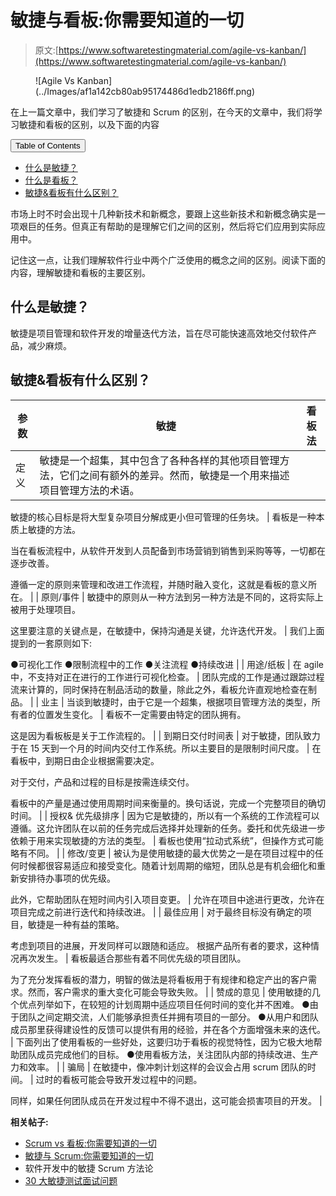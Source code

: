 # 敏捷与看板:你需要知道的一切

> 原文:[https://www.softwaretestingmaterial.com/agile-vs-kanban/](https://www.softwaretestingmaterial.com/agile-vs-kanban/)

<figure class="aligncenter">![Agile Vs Kanban](../Images/af1a142cb80ab95174486d1edb2186ff.png)</figure>

在上一篇文章中，我们学习了敏捷和 Scrum 的区别，在今天的文章中，我们将学习敏捷和看板的区别，以及下面的内容

<nav class="wp-block-kadence-tableofcontents kb-table-of-content-nav kb-table-of-content-id_2f7447-85 kb-toc-smooth-scroll kb-collapsible-toc kb-toc-toggle-hidden" role="navigation" aria-label="Table Of Contents" data-scroll-offset="40"><button class="kb-table-of-contents-title-btn kb-table-of-contents-toggle" aria-expanded="false" aria-label="Expand Table of Contents">Table of Contents</button>

*   [什么是敏捷？](#h-what-is-agile)
*   [什么是看板？](#h-what-is-kanban)
*   [敏捷&看板有什么区别？](#h-what-is-the-difference-between-agile-kanban)

</nav>

市场上时不时会出现十几种新技术和新概念，要跟上这些新技术和新概念确实是一项艰巨的任务。但真正有帮助的是理解它们之间的区别，然后将它们应用到实际应用中。

记住这一点，让我们理解软件行业中两个广泛使用的概念之间的区别。阅读下面的内容，理解敏捷和看板的主要区别。

## **什么是敏捷？**

敏捷是项目管理和软件开发的增量迭代方法，旨在尽可能快速高效地交付软件产品，减少麻烦。

## **敏捷&看板有什么区别？**

| 参数 | 敏捷 | 看板法 |
| --- | --- | --- |
| 定义 | 敏捷是一个超集，其中包含了各种各样的其他项目管理方法，它们之间有额外的差异。然而，敏捷是一个用来描述项目管理方法的术语。

敏捷的核心目标是将大型复杂项目分解成更小但可管理的任务块。 | 看板是一种本质上敏捷的方法。

当在看板流程中，从软件开发到人员配备到市场营销到销售到采购等等，一切都在逐步改善。

遵循一定的原则来管理和改进工作流程，并随时融入变化，这就是看板的意义所在。 |
| 原则/事件 | 敏捷中的原则从一种方法到另一种方法是不同的，这将实际上被用于处理项目。

这里要注意的关键点是，在敏捷中，保持沟通是关键，允许迭代开发。 | 我们上面提到的一套原则如下:

●可视化工作
●限制流程中的工作
●关注流程
●持续改进 |
| 用途/纸板 | 在 agile 中，不支持对正在进行的工作进行可视化检查。 | 团队完成的工作是通过跟踪过程流来计算的，同时保持在制品活动的数量，除此之外，看板允许直观地检查在制品。 |
| 业主 | 当谈到敏捷时，由于它是一个超集，根据项目管理方法的类型，所有者的位置发生变化。 | 看板不一定需要由特定的团队拥有。

这是因为看板板是关于工作流程的。 |
| 到期日交付时间表 | 对于敏捷，团队致力于在 15 天到一个月的时间内交付工作系统。所以主要目的是限制时间尺度。 | 在看板中，到期日由企业根据需要决定。

对于交付，产品和过程的目标是按需连续交付。

看板中的产量是通过使用周期时间来衡量的。换句话说，完成一个完整项目的确切时间。 |
| 授权&
优先级排序 | 因为它是敏捷的，所以有一个系统的工作流程可以遵循。这允许团队在以前的任务完成后选择并处理新的任务。委托和优先级进一步依赖于用来实现敏捷的方法的类型。 | 看板也使用“拉动式系统”，但操作方式可能略有不同。 |
| 修改/变更 | 被认为是使用敏捷的最大优势之一是在项目过程中的任何时候都很容易适应和接受变化。随着计划周期的缩短，团队总是有机会细化和重新安排待办事项的优先级。

此外，它帮助团队在短时间内引入项目变更。 | 允许在项目中途进行更改，允许在项目完成之前进行迭代和持续改进。 |
| 最佳应用 | 对于最终目标没有确定的项目，敏捷是一种有益的策略。

考虑到项目的进展，开发同样可以跟随和适应。
根据产品所有者的要求，这种情况再次发生。 | 看板最适合那些有着不同优先级的项目团队。

为了充分发挥看板的潜力，明智的做法是将看板用于有规律和稳定产出的客户需求。然而，客户需求的重大变化可能会导致失败。 |
| 赞成的意见 | 使用敏捷的几个优点列举如下，在较短的计划周期中适应项目任何时间的变化并不困难。
●由于团队之间定期交流，人们能够承担责任并拥有项目的一部分。
●从用户和团队成员那里获得建设性的反馈可以提供有用的经验，并在各个方面增强未来的迭代。 | 下面列出了使用看板的一些好处，这要归功于看板的视觉特性，因为它极大地帮助团队成员完成他们的目标。
●使用看板方法，关注团队内部的持续改进、生产力和效率。 |
| 骗局 | 在敏捷中，像冲刺计划这样的会议会占用 scrum 团队的时间。 | 过时的看板可能会导致开发过程中的问题。

同样，如果任何团队成员在开发过程中不得不退出，这可能会损害项目的开发。 |

**相关帖子:**

*   [Scrum vs 看板:你需要知道的一切](https://www.softwaretestingmaterial.com/scrum-vs-kanban/)
*   [敏捷与 Scrum:你需要知道的一切](https://www.softwaretestingmaterial.com/agile-vs-scrum/)
*   软件开发中的敏捷 Scrum 方法论
*   [30 大敏捷测试面试问题](https://www.softwaretestingmaterial.com/agile-testing-interview-questions/)